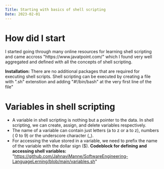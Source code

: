 ```yaml
---
Title: Starting with basics of shell scripting
Date: 2023-02-01
---
```


<h1>How did I start</h1>
I started going through many online resources for learning shell scripting and came accross "https://www.javatpoint.com/" which I found very well aggregated and defined with all the concepts of shell scripting.  

**Installation:**
There are no additional packages that are required for executing shell scripts. Shell scripting can be executed by creating a file with ".sh" extenstion and adding "#!/bin/bash" at the very first line of the file"

<h1>Variables in shell scripting</h1>

- A variable in shell scripting is nothing but a pointer to the data. In shell scripting, we can create, assign, and delete variables respectively.
- The name of a variable can contain just letters (a to z or a to z), numbers ( 0 to 9) or the underscore character (_).
- For accessing the value stored in a variable, we need to prefix the name of the variable with the dollar sign ($).
**Codeblock for defining and accessing shell variables:** "https://github.com/JahnaviManne/SoftwareEngineering-LanguageLerning/blob/main/variables.sh"

